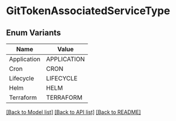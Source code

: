 # GitTokenAssociatedServiceType

## Enum Variants

| Name | Value |
|---- | -----|
| Application | APPLICATION |
| Cron | CRON |
| Lifecycle | LIFECYCLE |
| Helm | HELM |
| Terraform | TERRAFORM |


[[Back to Model list]](../README.md#documentation-for-models) [[Back to API list]](../README.md#documentation-for-api-endpoints) [[Back to README]](../README.md)


